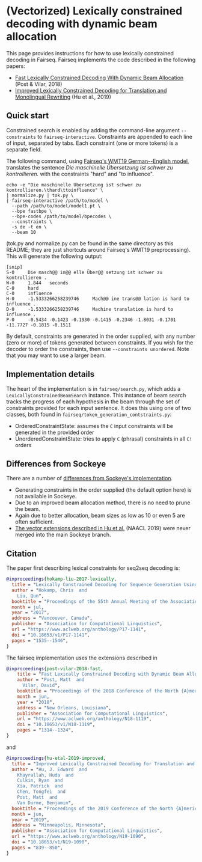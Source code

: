 # (Vectorized) Lexically constrained decoding with dynamic beam allocation

This page provides instructions for how to use lexically constrained decoding in Fairseq.
Fairseq implements the code described in the following papers:

* [Fast Lexically Constrained Decoding With Dynamic Beam Allocation](https://www.aclweb.org/anthology/N18-1119/) (Post & Vilar, 2018)
* [Improved Lexically Constrained Decoding for Translation and Monolingual Rewriting](https://www.aclweb.org/anthology/N19-1090/) (Hu et al., 2019)

## Quick start

Constrained search is enabled by adding the command-line argument `--constraints` to `fairseq-interactive`.
Constraints are appended to each line of input, separated by tabs. Each constraint (one or more tokens)
is a separate field.

The following command, using [Fairseq's WMT19 German--English model](https://github.com/pytorch/fairseq/blob/master/examples/wmt19/README.md),
translates the sentence *Die maschinelle Übersetzung ist schwer zu kontrollieren.* with the constraints
"hard" and "to influence".

    echo -e "Die maschinelle Übersetzung ist schwer zu kontrollieren.\thard\ttoinfluence" \
    | normalize.py | tok.py \
    | fairseq-interactive /path/to/model \
      --path /path/to/model/model1.pt \
      --bpe fastbpe \
      --bpe-codes /path/to/model/bpecodes \
      --constraints \
      -s de -t en \
      --beam 10

(tok.py and normalize.py can be found in the same directory as this README; they are just shortcuts around Fairseq's WMT19 preprocessing).
This will generate the following output:

    [snip]
    S-0     Die masch@@ in@@ elle Über@@ setzung ist schwer zu kontrollieren .
    W-0     1.844   seconds
    C-0     hard
    C-0     influence
    H-0     -1.5333266258239746     Mach@@ ine trans@@ lation is hard to influence .
    D-0     -1.5333266258239746     Machine translation is hard to influence .
    P-0     -0.5434 -0.1423 -0.1930 -0.1415 -0.2346 -1.8031 -0.1701 -11.7727 -0.1815 -0.1511

By default, constraints are generated in the order supplied, with any number (zero or more) of tokens generated
between constraints. If you wish for the decoder to order the constraints, then use `--constraints unordered`.
Note that you may want to use a larger beam.

## Implementation details

The heart of the implementation is in `fairseq/search.py`, which adds a `LexicallyConstrainedBeamSearch` instance.
This instance of beam search tracks the progress of each hypothesis in the beam through the set of constraints
provided for each input sentence. It does this using one of two classes, both found in `fairseq/token_generation_contstraints.py`:

* OrderedConstraintState: assumes the `C` input constraints will be generated in the provided order
* UnorderedConstraintState: tries to apply `C` (phrasal) constraints in all `C!` orders

## Differences from Sockeye

There are a number of [differences from Sockeye's implementation](https://awslabs.github.io/sockeye/inference.html#lexical-constraints).

* Generating constraints in the order supplied (the default option here) is not available in Sockeye.
* Due to an improved beam allocation method, there is no need to prune the beam.
* Again due to better allocation, beam sizes as low as 10 or even 5 are often sufficient.
* [The vector extensions described in Hu et al.](https://github.com/edwardjhu/sockeye/tree/trie_constraints) (NAACL 2019) were never merged
  into the main Sockeye branch.

## Citation

The paper first describing lexical constraints for seq2seq decoding is:

```bibtex
@inproceedings{hokamp-liu-2017-lexically,
  title = "Lexically Constrained Decoding for Sequence Generation Using Grid Beam Search",
  author = "Hokamp, Chris  and
    Liu, Qun",
  booktitle = "Proceedings of the 55th Annual Meeting of the Association for Computational Linguistics (Volume 1: Long Papers)",
  month = jul,
  year = "2017",
  address = "Vancouver, Canada",
  publisher = "Association for Computational Linguistics",
  url = "https://www.aclweb.org/anthology/P17-1141",
  doi = "10.18653/v1/P17-1141",
  pages = "1535--1546",
}
```

The fairseq implementation uses the extensions described in

```bibtex
@inproceedings{post-vilar-2018-fast,
    title = "Fast Lexically Constrained Decoding with Dynamic Beam Allocation for Neural Machine Translation",
    author = "Post, Matt  and
      Vilar, David",
    booktitle = "Proceedings of the 2018 Conference of the North {A}merican Chapter of the Association for Computational Linguistics: Human Language Technologies, Volume 1 (Long Papers)",
    month = jun,
    year = "2018",
    address = "New Orleans, Louisiana",
    publisher = "Association for Computational Linguistics",
    url = "https://www.aclweb.org/anthology/N18-1119",
    doi = "10.18653/v1/N18-1119",
    pages = "1314--1324",
}
```

and

```bibtex
@inproceedings{hu-etal-2019-improved,
  title = "Improved Lexically Constrained Decoding for Translation and Monolingual Rewriting",
  author = "Hu, J. Edward  and
    Khayrallah, Huda  and
    Culkin, Ryan  and
    Xia, Patrick  and
    Chen, Tongfei  and
    Post, Matt  and
    Van Durme, Benjamin",
  booktitle = "Proceedings of the 2019 Conference of the North {A}merican Chapter of the Association for Computational Linguistics: Human Language Technologies, Volume 1 (Long and Short Papers)",
  month = jun,
  year = "2019",
  address = "Minneapolis, Minnesota",
  publisher = "Association for Computational Linguistics",
  url = "https://www.aclweb.org/anthology/N19-1090",
  doi = "10.18653/v1/N19-1090",
  pages = "839--850",
}
```
